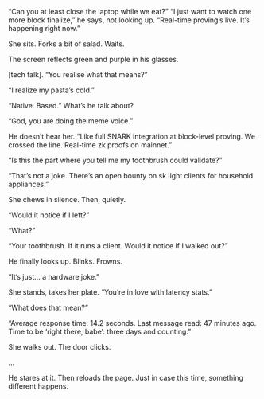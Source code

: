 “Can you at least close the laptop while we eat?” 
“I just want to watch one more block finalize,” he says, not looking up. “Real-time proving’s live. It’s happening right now.”

She sits. Forks a bit of salad. Waits.

The screen reflects green and purple in his glasses.

[tech talk]. “You realise what that means?”

“I realize my pasta’s cold.”

“Native. Based.” What’s he talk about?

“God, you are doing the meme voice.”

He doesn’t hear her. “Like full SNARK integration at block-level proving. We crossed the line. Real-time zk proofs on mainnet.”

“Is this the part where you tell me my toothbrush could validate?”

“That’s not a joke. There’s an open bounty on sk light clients for household appliances.”

She chews in silence. Then, quietly. 

“Would it notice if I left?”

“What?”

“Your toothbrush. If it runs a client. Would it notice if I walked out?”

He finally looks up. Blinks. Frowns.

“It’s just… a hardware joke.”

She stands, takes her plate. “You’re in love with latency stats.”

“What does that mean?”

“Average response time: 14.2 seconds. Last message read: 47 minutes ago. Time to be ‘right there, babe’: three days and counting.”

She walks out. The door clicks.


…

He stares at it. 
Then reloads the page.
Just in case this time, something different happens. 